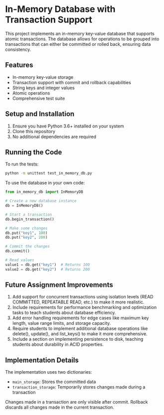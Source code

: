 # In-Memory Database with Transaction Support

This project implements an in-memory key-value database that supports atomic transactions. The database allows for operations to be grouped into transactions that can either be committed or rolled back, ensuring data consistency.

## Features

- In-memory key-value storage
- Transaction support with commit and rollback capabilities
- String keys and integer values
- Atomic operations
- Comprehensive test suite

## Setup and Installation

1. Ensure you have Python 3.6+ installed on your system
2. Clone this repository
3. No additional dependencies are required

## Running the Code

To run the tests:
```bash
python -m unittest test_in_memory_db.py
```

To use the database in your own code:
```python
from in_memory_db import InMemoryDB

# Create a new database instance
db = InMemoryDB()

# Start a transaction
db.begin_transaction()

# Make some changes
db.put("key1", 100)
db.put("key2", 200)

# Commit the changes
db.commit()

# Read values
value1 = db.get("key1")  # Returns 100
value2 = db.get("key2")  # Returns 200
```

## Future Assignment Improvements

1. Add support for concurrent transactions using isolation levels (READ COMMITTED, REPEATABLE READ, etc.) to make it more realistic.
2. Include requirements for performance benchmarking and optimization tasks to teach students about database efficiency.
3. Add error handling requirements for edge cases like maximum key length, value range limits, and storage capacity.
4. Require students to implement additional database operations like delete(), update(), and list_keys() to make it more comprehensive.
5. Include a section on implementing persistence to disk, teaching students about durability in ACID properties.

## Implementation Details

The implementation uses two dictionaries:
- `main_storage`: Stores the committed data
- `transaction_storage`: Temporarily stores changes made during a transaction

Changes made in a transaction are only visible after commit. Rollback discards all changes made in the current transaction.